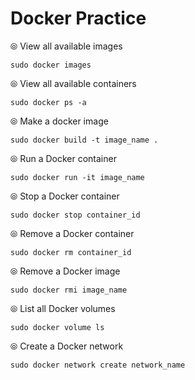 # Docker Practice

⦾ View all available images
```
sudo docker images
```

⦾ View all available containers
```
sudo docker ps -a
```

⦾ Make a docker image
```
sudo docker build -t image_name .
```
⦾ Run a Docker container
```
sudo docker run -it image_name
```

⦾ Stop a Docker container
```
sudo docker stop container_id
```

⦾ Remove a Docker container
```
sudo docker rm container_id
```

⦾ Remove a Docker image
```
sudo docker rmi image_name
```

⦾ List all Docker volumes
```
sudo docker volume ls
```

⦾ Create a Docker network
```
sudo docker network create network_name
```
